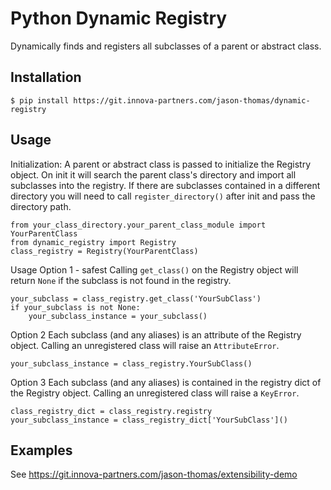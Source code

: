 # Python Dynamic Registry

Dynamically finds and registers all subclasses of a parent or abstract class. 



## Installation 

    $ pip install https://git.innova-partners.com/jason-thomas/dynamic-registry


## Usage

Initialization:
A parent or abstract class is passed to initialize the Registry object. On init it will search the 
parent class's directory and import all subclasses into the registry. If there are subclasses contained 
in a different directory you will need to call `register_directory()` after init and pass the directory path.

    from your_class_directory.your_parent_class_module import YourParentClass
    from dynamic_registry import Registry
    class_registry = Registry(YourParentClass)


Usage Option 1 - safest
Calling `get_class()` on the Registry object will return `None` 
if the subclass is not found in the registry.

    your_subclass = class_registry.get_class('YourSubClass')
    if your_subclass is not None:
        your_subclass_instance = your_subclass()


Option 2
Each subclass (and any aliases) is an attribute of the Registry object.
Calling an unregistered class will raise an `AttributeError`.

    your_subclass_instance = class_registry.YourSubClass()


Option 3
Each subclass (and any aliases) is contained in the registry dict of the Registry object.
Calling an unregistered class will raise a `KeyError`.

    class_registry_dict = class_registry.registry
    your_subclass_instance = class_registry_dict['YourSubClass']() 



## Examples 

See https://git.innova-partners.com/jason-thomas/extensibility-demo
